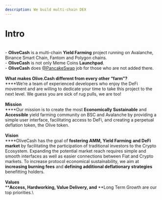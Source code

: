 ```yaml
---
description: We build multi-chain DEX
---
```


# Intro

\
\- **OliveCash** is a multi-chain **Yield Farming** project running on Avalanche, Binance Smart Chain, Fantom and Polygon chains.\
\- **OliveCash** is not only Meme Coins **Launchpad**. \
\- **OliveCash** does [@PancakeSwap](https://twitter.com/PancakeSwap) job for those who are not added there.\
\
**What makes Olive.Cash different from every other “farm”?**\
****We’re a team of experienced developers who enjoy the DeFi movement and are willing to dedicate your time to take this project to the next level. We guess you are sick of rug pulls, we are too!\
\
**Mission**\
****Our mission is to create the most **Economically Sustainable** and **Accessible** yield farming community on BSC and Avalanche by providing a simple user interface, facilitating access to DeFi, and creating a perpetual deflation token, the Olive token.\
\
**Vision**\
****OliveCash has the goal of **fostering AMM, Yield Farming** **and DeFi** **market** by facilitating the participation of traditional investors to the Crypto Ecosystem. Expanding the potential market reach requires simple and smooth interfaces as well as easier connections between Fiat and Crypto markets. To increase protocol economical sustainability, we aim at **increasing burning fees** and **defining additional deflationary strategies** benefitting holders.\
\
**Values**\
****Access,  Hardworking, Value Delivery, and** **Long Term Growth are our top priorities.\
